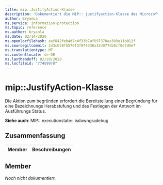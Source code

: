 ```yaml
---
title: mip::JustifyAction-Klasse
description: 'Dokumentiert die MIP:: justifyaction-Klasse des Microsoft Information Protection (MIP) SDK.'
author: BryanLa
ms.service: information-protection
ms.topic: reference
ms.author: bryanla
ms.date: 02/14/2020
ms.openlocfilehash: aaf842feb4d7c4f33b7af897378ae308e11b012f
ms.sourcegitcommit: 2d3c638fb576f3f074330a33d077db0cf0e7d4e7
ms.translationtype: MT
ms.contentlocale: de-DE
ms.lasthandoff: 02/20/2020
ms.locfileid: "77489978"
---
```

# <a name="class-mipjustifyaction"></a>mip::JustifyAction-Klasse 
Die Aktion zum begründen erfordert die Bereitstellung einer Begründung für eine Bezeichnungs Herabstufung und das Festlegen der Antwort im Ausführungs Status.
  
**Siehe auch**: MIP:: executionstate:: isdowngradebug
  
## <a name="summary"></a>Zusammenfassung
 Member                        | Beschreibungen                                
--------------------------------|---------------------------------------------
  
## <a name="members"></a>Member
_Noch nicht dokumentiert._
